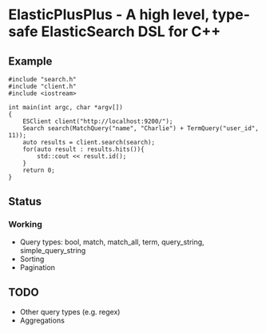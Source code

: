 # ElasticPlusPlus - A high level, type-safe ElasticSearch DSL for C++

## Example
```
#include "search.h"
#include "client.h"
#include <iostream>

int main(int argc, char *argv[])
{
    ESClient client("http://localhost:9200/");
    Search search(MatchQuery("name", "Charlie") + TermQuery("user_id", 11));
    auto results = client.search(search);
    for(auto result : results.hits()){
        std::cout << result.id();
    }
    return 0;
}
```


## Status
### Working
* Query types: bool, match, match_all, term, query_string, simple_query_string
* Sorting
* Pagination

## TODO
* Other query types (e.g. regex)
* Aggregations



